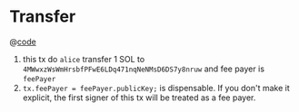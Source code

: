 # Transfer

@[code](@/tour/transfer/main.ts)

1. this tx do `alice` transfer 1 SOL to `4MWwxzWsWmHrsbfPFwE6LDq471nqNeNMsD6DS7y8nruw` and fee payer is `feePayer`
2. `tx.feePayer = feePayer.publicKey;` is dispensable. If you don't make it explicit, the first signer of this tx will be treated as a fee payer.
